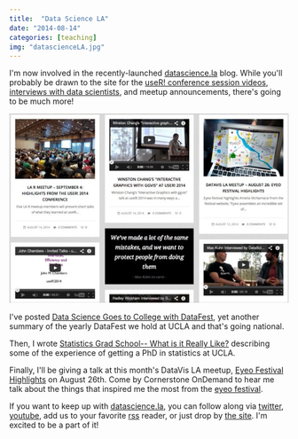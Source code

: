 ```yaml
---
title:  "Data Science LA" 
date: "2014-08-14"
categories: [teaching]
img: "datascienceLA.jpg"
---
```



I'm now involved in the recently-launched [datascience.la](http://datascience.la) blog. While you'll probably be drawn to the site for the [useR! conference session videos](http://datascience.la/category/user-conference/sessions/), [interviews with data scientists](http://datascience.la/category/user-conference/interviews/), and meetup announcements, there's going to be much more!

![DataScienceLA](datascienceLA.jpg)

I've posted [Data Science Goes to College with DataFest](http://datascience.la/data-science-goes-to-college-with-datafest/), yet another summary of the yearly DataFest we hold at UCLA and that's going national. 

Then, I wrote [Statistics Grad School-- What is it Really Like?](http://datascience.la/statistics-grad-school-what-is-it-really-like/) describing some of the experience of getting a PhD in statistics at UCLA.

Finally, I'll be giving a talk at this month's DataVis LA meetup, [Eyeo Festival Highlights](http://datascience.la/datavis-la-meetup-eyeo-festival-highlights-august-26/) on August 26th. Come by Cornerstone OnDemand to hear me talk about the things that inspired me the most from the [eyeo festival](http://eyeofestival.com/). 

If you want to keep up with [datascience.la](http://datascience.la), you can follow along via [twitter](https://twitter.com/wwwDSLA), [youtube](https://www.youtube.com/user/DataScienceLA), add us to your favorite [rss](http://datascience.la/feed) reader, or just drop by [the site](http://datascience.la). I'm excited to be a part of it!
